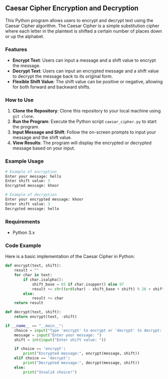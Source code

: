 
## Caesar Cipher Encryption and Decryption

This Python program allows users to encrypt and decrypt text using the Caesar Cipher algorithm. The Caesar Cipher is a simple substitution cipher where each letter in the plaintext is shifted a certain number of places down or up the alphabet.

### Features

- **Encrypt Text**: Users can input a message and a shift value to encrypt the message.
- **Decrypt Text**: Users can input an encrypted message and a shift value to decrypt the message back to its original form.
- **Flexible Shift Value**: The shift value can be positive or negative, allowing for both forward and backward shifts.

### How to Use

1. **Clone the Repository**: Clone this repository to your local machine using `git clone`.
2. **Run the Program**: Execute the Python script `caesar_cipher.py` to start the program.
3. **Input Message and Shift**: Follow the on-screen prompts to input your message and the shift value.
4. **View Results**: The program will display the encrypted or decrypted message based on your input.

### Example Usage

```python
# Example of encryption
Enter your message: hello
Enter shift value: 3
Encrypted message: khoor

# Example of decryption
Enter your encrypted message: khoor
Enter shift value: 3
Decrypted message: hello
```

### Requirements

- Python 3.x

### Code Example

Here is a basic implementation of the Caesar Cipher in Python:

```python
def encrypt(text, shift):
    result = ""
    for char in text:
        if char.isalpha():
            shift_base = 65 if char.isupper() else 97
            result += chr((ord(char) - shift_base + shift) % 26 + shift_base)
        else:
            result += char
    return result

def decrypt(text, shift):
    return encrypt(text, -shift)

if __name__ == "__main__":
    choice = input("Type 'encrypt' to encrypt or 'decrypt' to decrypt: ").strip().lower()
    message = input("Enter your message: ")
    shift = int(input("Enter shift value: "))

    if choice == 'encrypt':
        print("Encrypted message:", encrypt(message, shift))
    elif choice == 'decrypt':
        print("Decrypted message:", decrypt(message, shift))
    else:
        print("Invalid choice!")

